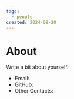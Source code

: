 ```yaml
---
tags:
  - people
created: 2024-09-20
---
```


# About
Write a bit about yourself.

- Email: 
- GitHub:
- Other Contacts:
